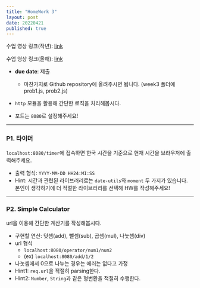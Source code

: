 ```yaml
---
title: "HomeWork 3"
layout: post
date: 20220421
published: true
---
```


수업 영상 링크(작년): [link](https://drive.google.com/file/d/1wfaewG7t0x0z-ZybNOteYrMEE9i6HZvO/view?usp=sharing)

수업 영상 링크(올해): [link](https://drive.google.com/file/d/19Z7JVv492zxuuyUghjxyi4ADKuUnFkP9/view?usp=sharing)

- **due date**: 
 제출
  - 마찬가지로 Github repository에 올려주시면 됩니다. (week3 폴더에 prob1.js, prob2.js)

- `http` 모듈을 활용해 간단한 로직을 처리해봅시다.
- 포트는 `8080`로 설정해주세요!

<hr>

### P1. 타이머
`localhost:8080/timer`에 접속하면 한국 시간을 기준으로 현재 시간을 브라우저에 출력해주세요.

- 출력 형식: `YYYY-MM-DD HH24:MI:SS`
- Hint: 시간과 관련된 라이브러리로는 `date-utils`와 `moment` 두 가지가 있습니다. 본인이 생각하기에 더 적절한 라이브러리를 선택해 HW를 작성해주세요!

<hr>

### P2. Simple Calculator
url을 이용해 간단한 계산기를 작성해봅시다.

- 구현할 연산: 덧셈(add), 뺄셈(sub), 곱셈(mul), 나눗셈(div)
- url 형식
  - `localhost:8080/operator/num1/num2`
  - (ex) `localhost:8080/add/1/2`
- 나눗셈에서 0으로 나누는 경우는 에러는 없다고 가정
- Hint1: `req.url`을 적절히 parsing한다.
- Hint2: `Number`, `String`과 같은 형변환을 적절히 수행한다.







